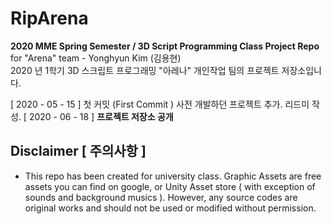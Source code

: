 # RipArena
**2020 MME Spring Semester / 3D Script Programming Class Project Repo**<br>
for "Arena" team - Yonghyun Kim (김용현)<br>
2020 년 1학기 3D 스크립트 프로그래밍 "아레나" 개인작업 팀의 프로젝트 저장소입니다.

[ 2020 - 05 - 15 ] 첫 커밋 (First Commit )
사전 개발하던 프로젝트 추가. 리드미 작성.
[ 2020 - 06 - 18 ] **프로젝트 저장소 공개**

##  Disclaimer [ 주의사항 ]
- This repo has been created for university class. Graphic Assets are free assets you can find on google, or Unity Asset store ( with exception of sounds and background musics ). However, any source codes are original works and should not be used or modified without permission.
